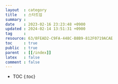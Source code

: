 ```yaml
---
layout  : category 
title   : 스타트업 
summary :  
date    : 2023-02-16 23:23:48 +0900
updated : 2024-02-14 13:51:31 +0900
tag     : 
resource: 63/8FEAD2-C9FA-448C-B8B9-812F0719ACAE
toc     : true
public  : true
parent  : [[/index]] 
latex   : false
comment : false
---
```

* TOC
{:toc}

# 
